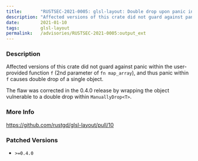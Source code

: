 ```yaml
---
title:       "RUSTSEC-2021-0005: glsl-layout: Double drop upon panic in 'fn map_array()'"
description: "Affected versions of this crate did not guard against panic within the userprovided function f 2nd parameter of fn maparray, and thus panic within f causes double drop of a single object. The flaw was corrected in the 0.4.0 release by wrapping the object vulnerable to a double drop within ManuallyDropT."
date:        2021-01-10
tags:        glsl-layout
permalink:   /advisories/RUSTSEC-2021-0005:output_ext
---
```


### Description

Affected versions of this crate did not guard against panic within the user-provided function `f` (2nd parameter of `fn map_array`), and thus panic within `f` 
causes double drop of a single object.

The flaw was corrected in the 0.4.0 release by wrapping the object vulnerable
to a double drop within `ManuallyDrop<T>`.

### More Info

<https://github.com/rustgd/glsl-layout/pull/10>

### Patched Versions

- `>=0.4.0`


